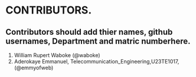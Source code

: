 # CONTRIBUTORS.
## Contributors should add thier names, github usernames, Department and matric numberhere.
<ol>
<li>William Rupert Waboke (@waboke)
<li>Aderokaye Emmanuel, Telecommunication_Engineering,U23TE1017, (@emmyofweb) </li>
  
</ol>
